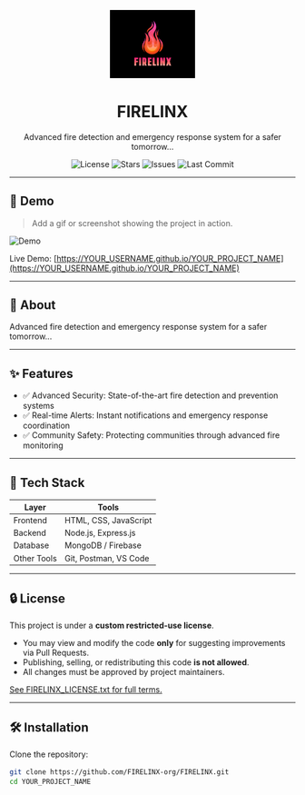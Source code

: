<p align="center">
  <img src="LOGO.png" alt="Project Logo" width="150">
</p>

<h1 align="center">FIRELINX</h1>

<p align="center">
  Advanced fire detection and emergency response system for a safer tomorrow...
</p>

<p align="center">
  <img src="https://img.shields.io/badge/license-custom-blue" alt="License">
  <img src="https://img.shields.io/badge/stars-private-lightgrey" alt="Stars">
  <img src="https://img.shields.io/badge/issues-tracked-internal-orange" alt="Issues">
  <img src="https://img.shields.io/badge/last--commit-private-inactive" alt="Last Commit">
</p>


---

## 📸 Demo

> Add a gif or screenshot showing the project in action.

![Demo](demo.gif)

Live Demo: [https://YOUR_USERNAME.github.io/YOUR_PROJECT_NAME](https://YOUR_USERNAME.github.io/YOUR_PROJECT_NAME)

---

## 📖 About

Advanced fire detection and emergency response system for a safer tomorrow...

---

## ✨ Features

- ✅ Advanced Security: State-of-the-art fire detection and prevention systems
- ✅ Real-time Alerts: Instant notifications and emergency response coordination
- ✅ Community Safety: Protecting communities through advanced fire monitoring

---

## 🔧 Tech Stack

| Layer       | Tools                      |
|-------------|----------------------------|
| Frontend    | HTML, CSS, JavaScript      |
| Backend     | Node.js, Express.js        |
| Database    | MongoDB / Firebase         |
| Other Tools | Git, Postman, VS Code      |

---
## 🔒 License

This project is under a **custom restricted-use license**.

- You may view and modify the code **only** for suggesting improvements via Pull Requests.
- Publishing, selling, or redistributing this code **is not allowed**.
- All changes must be approved by project maintainers.

[See FIRELINX_LICENSE.txt for full terms.](./FIRELINX_LICENSE.txt)

---
## 🛠 Installation

Clone the repository:

```bash
git clone https://github.com/FIRELINX-org/FIRELINX.git
cd YOUR_PROJECT_NAME



